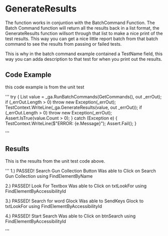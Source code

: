 # GenerateResults

The  function works in conjuntion with the BatchCommand Function.  The Batch Command function will return all the results back in a list format, the GenerateResults function willsort through that
list to make a nice print of the test results.  This way you can get a nice little report batch from that batch command to see the results from passing or failed tests.

This is why in the batch command example contained a TestName field, this way you can adda description to that test for when you print out the results.

## Code Example

this code example is from the unit test

'''
try
            {
                List<BatchCommandList> value = _ga.RunBatchCommands(GetCommands(), out _errOut);
                if (_errOut.Length > 0) throw new Exception(_errOut);
                TestContext.WriteLine(_ga.GenerateResults(value, out _errOut));
                if (_errOut.Length > 0) throw new Exception(_errOut);
                Assert.IsTrue(value.Count > 0);
            }
            catch (Exception e)
            {
                TestContext.WriteLine($"ERROR: {e.Message}");
                Assert.Fail();
            }

'''

## Results

This is the results from the unit test code above.

'''
1.)  PASSED! Search Gun Collection Button  Was able to Click on Search Gun Collection using FindElementByName

2.)  PASSED! Look For Textbox  Was able to Click on txtLookFor using FindElementByAccessibilityId

3.)  PASSED! Search for word Glock  Was able to SendKeys Glock to txtLookFor using FindElementByAccessibilityId

4.)  PASSED! Start Search  Was able to Click on btnSearch using FindElementByAccessibilityId

'''